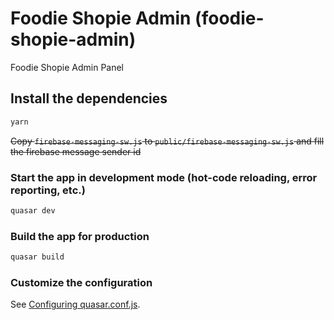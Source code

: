 # Foodie Shopie Admin (foodie-shopie-admin)

Foodie Shopie Admin Panel

## Install the dependencies
```bash
yarn
```

~~Copy `firebase-messaging-sw.js` to `public/firebase-messaging-sw.js` and fill the firebase message sender id~~

### Start the app in development mode (hot-code reloading, error reporting, etc.)
```bash
quasar dev
```


### Build the app for production
```bash
quasar build
```

### Customize the configuration
See [Configuring quasar.conf.js](https://quasar.dev/quasar-cli/quasar-conf-js).
